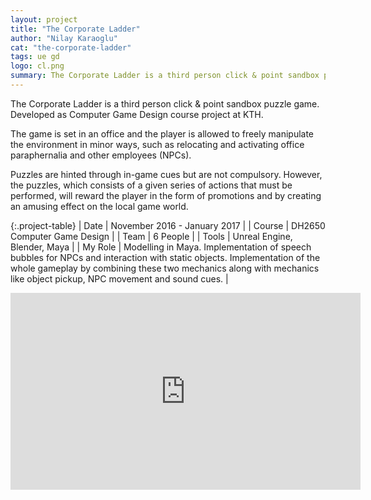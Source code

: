 ```yaml
---
layout: project
title: "The Corporate Ladder"
author: "Nilay Karaoglu"
cat: "the-corporate-ladder"
tags: ue gd
logo: cl.png
summary: The Corporate Ladder is a third person click & point sandbox puzzle game implemented using Unreal Engine.
---
```


The Corporate Ladder is a third person click & point sandbox puzzle game. Developed as Computer Game Design course project at KTH.

The game is set in an office and the player is allowed to freely manipulate the environment in minor ways, such as relocating and activating office paraphernalia and other employees (NPCs).

Puzzles are hinted through in-game cues but are not compulsory. However, the puzzles, which consists of a given series of actions that must be performed, will reward the player in the form of promotions and by creating an amusing effect on the local game world.

{:.project-table}
| Date | November 2016 - January 2017 |
| Course | DH2650 Computer Game Design |
| Team | 6 People |
| Tools | Unreal Engine, Blender, Maya |
| My Role | Modelling in Maya. Implementation of speech bubbles for NPCs and interaction with static objects. Implementation of the whole gameplay by combining these two mechanics along with mechanics like object pickup, NPC movement and sound cues. |

<div class="text-center"><iframe src="https://www.youtube.com/embed/E96hhIJisWo" width="560" height="315" frameborder="0" allowfullscreen="allowfullscreen"></iframe></div>
